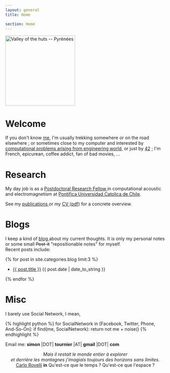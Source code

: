```yaml
---
layout: general
title: Home

section: Home
---
```


<img class='inset right' src='/images/mountain.jpg' title='simon'
alt='Valley of the huts -- Pyrénées' width='220px' />

Welcome
=======

If you don't know [me](/about/), I'm
usually
trekking somewhere
or on the road elsewhere ;
or sometimes  close to my computer
and interested by
[computational problems arising from engineering world](/work/),
or just by [42](/code/) ;
I'm French, epicurean, coffee addict,
fan of bad movies, ...

<!-- Argh !! UGLY html -->
<!-- otherwise problem with fonts of Research etc. -->

<div class="section list">
  <h1>Research</h1>
  <p class="excerpt">
  My day job is as a 
  <a href="/work/">
  Postdoctoral Research Fellow
  </a>
  in computational acoustic and electromagnetism
  at
  <a href="http://www.puc.cl">
  Pontifica Universidad Catolica de Chile</a>.
  </p>

  <p></p>
  
  <p class="excerpt">  
  See my
  <a href="/work/pub.html">
  publications
  </a>
  or my
  <a href="/about/CV.html">
  CV
  </a> 
  (<a href="/about/CV_tournier.pdf">pdf</a>)
  for a concrete overview.
  </p>

  <p></p>

  <h1>Blogs</h1>
  <p class="excerpt">
  I keep a kind of 
  <a href="/blog/">
  blog
  </a>
  about my current thoughts.
  It is only my personal notes
  or some small <s>Post-it</s> "repositionable notes" for myself.
  </br>Recent posts include:
  <p>
  {% for post in site.categories.blog limit:3 %}
  <ul class="compact recent">
  <li>
	<a href="{{ post.url }}" title="{{ post.excerpt }}">{{ post.title }}</a>
		<span class="date">{{ post.date | date_to_string }}</span>
		</li>
		</ul>
		{% endfor %}
		<!-- try to make this compact list in pure markdown. -->
		<!-- {% for post in site.categories.blog limit:3 %} -->
		<!-- * [{{ post.title }}]({{ post.url }}) -->
		<!-- {% endfor %} -->
		</p>

  <h1>Misc</h1>
  <p class="excerpt">
  I barely use Social Network,
  I mean,

  {% highlight python %}
for SocialNetwork in [Facebook, Twitter, Phone, And-So-On]:
    if find(me, SocialNetwork):
        return not me + noise()
  {% endhighlight %}

  Email me: **simon** |DOT| **tournier** |AT| **gmail** |DOT| **com**
  </p>
</div>

<p></p>
<p></p>
<center>
</hr>
<em>
Mais il restait le monde entier à explorer</br>
et derrière les montagnes
j'imagiais toujours des horizons sans limites.
</em>
</center>
<center>
<a href="http://www.cpt.univ-mrs.fr/~rovelli/">Carlo Rovelli</a>
<b>in</b> Qu'est-ce que le temps ? Qu'est-ce que l'espace ?
</center>
